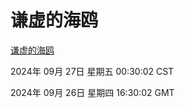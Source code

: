 # 谦虚的海鸥
[谦虚的海鸥](http://219.139.198.207:56308/qxdho/course/base/hotlink/index.php)

2024年 09月 27日 星期五 00:30:02 CST

2024年 09月 26日 星期四 16:30:02 GMT
